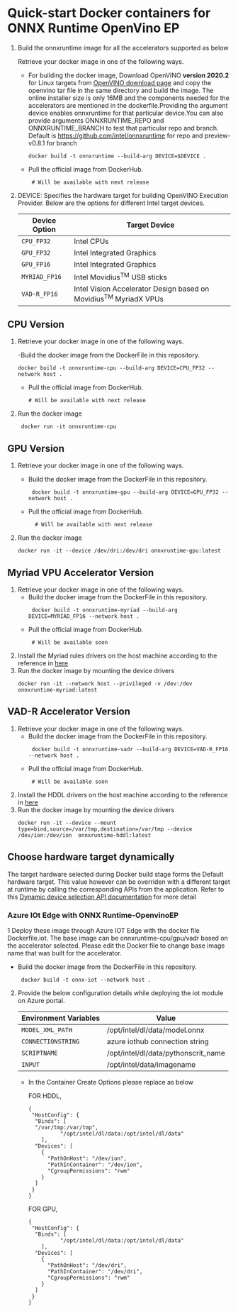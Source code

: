 # Quick-start Docker containers for ONNX Runtime OpenVino EP
1. Build the onnxruntime image for all the accelerators supported as below 

   Retrieve your docker image in one of the following ways.

    -  For building the docker image, Download OpenVINO **version 2020.2** for Linux targets from [OpenVINO download page](https://software.intel.com/en-us/openvino-toolkit) and copy the openvino tar file in the same directory and build the image. The online installer size is only 16MB and the components needed for the accelerators are mentioned in the dockerfile.Providing the argument device enables onnxruntime for that particular device.You can also provide arguments ONNXRUNTIME_REPO and ONNXRUNTIME_BRANCH to test that particular repo and branch. Default is https://github.com/intel/onnxruntime for repo and preview-v0.8.1 for branch
       ```
       docker build -t onnxruntime --build-arg DEVICE=$DEVICE .
       ```
    - Pull the official image from DockerHub.
       ```
     	# Will be available with next release
       ```   

2. DEVICE: Specifies the hardware target for building OpenVINO Execution Provider. Below are the options for different Intel target devices.

	| Device Option | Target Device |
	| --------- | -------- |
	| <code>CPU_FP32</code> | Intel<sup></sup> CPUs |
	| <code>GPU_FP32</code> |Intel<sup></sup> Integrated Graphics |
	| <code>GPU_FP16</code> | Intel<sup></sup> Integrated Graphics |
	| <code>MYRIAD_FP16</code> | Intel<sup></sup> Movidius<sup>TM</sup> USB sticks |
	| <code>VAD-R_FP16</code> | Intel<sup></sup> Vision Accelerator Design based on Movidius<sup>TM</sup> MyriadX VPUs |

## CPU Version 

1. Retrieve your docker image in one of the following ways.

   -Build the docker image from the DockerFile in this repository. 
     
     ```
     docker build -t onnxruntime-cpu --build-arg DEVICE=CPU_FP32 --network host .
     ```
   - Pull the official image from DockerHub.
     ```
     # Will be available with next release
     ```
2. Run the docker image
    ```
     docker run -it onnxruntime-cpu
    ```

## GPU Version

1. Retrieve your docker image in one of the following ways. 
   - Build the docker image from the DockerFile in this repository.
     ``` 
      docker build -t onnxruntime-gpu --build-arg DEVICE=GPU_FP32 --network host . 
     ```
   - Pull the official image from DockerHub.
     ```
       # Will be available with next release
     ```

2. Run the docker image
    ```
    docker run -it --device /dev/dri:/dev/dri onnxruntime-gpu:latest
    ```
## Myriad VPU Accelerator Version 

1. Retrieve your docker image in one of the following ways. 
   - Build the docker image from the DockerFile in this repository.
     ``` 
      docker build -t onnxruntime-myriad --build-arg DEVICE=MYRIAD_FP16 --network host . 
     ```
   - Pull the official image from DockerHub.
     ```
      # Will be available soon
     ```
2. Install the Myriad rules drivers on the host machine according to the reference in [here](https://docs.openvinotoolkit.org/latest/_docs_install_guides_installing_openvino_linux.html#additional-NCS-steps)
3. Run the docker image by mounting the device drivers
    ```
    docker run -it --network host --privileged -v /dev:/dev  onnxruntime-myriad:latest

    ```
## VAD-R Accelerator Version 

1. Retrieve your docker image in one of the following ways. 
   - Build the docker image from the DockerFile in this repository.
     ``` 
      docker build -t onnxruntime-vadr --build-arg DEVICE=VAD-R_FP16 --network host . 
     ```
   - Pull the official image from DockerHub.
     ```
      # Will be available soon
     ```
2. Install the HDDL drivers on the host machine according to the reference in [here](https://docs.openvinotoolkit.org/latest/_docs_install_guides_installing_openvino_linux_ivad_vpu.html)
3. Run the docker image by mounting the device drivers
    ```
    docker run -it --device --mount type=bind,source=/var/tmp,destination=/var/tmp --device /dev/ion:/dev/ion  onnxruntime-hddl:latest

    ```

## Choose hardware target dynamically
The target hardware selected during Docker build stage forms the Default hardware target. This value however can be overriden with a different target at runtime by calling the corresponding APIs from the application. Refer to this [Dynamic device selection API documentation](https://github.com/intel/onnxruntime/blob/openvino-ep-v2/docs/execution_providers/OpenVINO-ExecutionProvider.md#dynamic-device-selection) for more detail

### Azure IOt Edge with ONNX Runtime-OpenvinoEP

1 Deploy these image through Azure IOT Edge with the docker file Dockerfile.iot. The base image can be onnxruntime-cpu/gpu/vadr based on the accelerator selected. Please edit the Docker file to change base image name that was built for the accelerator.

   - Build the docker image from the DockerFile in this repository.
     ``` 
      docker build -t onnx-iot --network host .
     ```
2. Provide the below configuration details while deploying the iot module on Azure portal. 

	|Environment Variables | Value |
	| --------- | -------- |
	| <code>MODEL_XML_PATH</code> | /opt/intel/dl/data/model.onnx |
	| <code>CONNECTIONSTRING</code> |azure iothub connection string |
	| <code>SCRIPTNAME</code> | /opt/intel/dl/data/pythonscrit_name |
	| <code>INPUT</code> | /opt/intel/data/imagename |
	

   - In the Container Create Options please replace as below

     FOR HDDL,
  
      ```
      {
       "HostConfig": {
	    "Binds": [
		"/var/tmp:/var/tmp",
                "/opt/intel/dl/data:/opt/intel/dl/data"
	      ],
	    "Devices": [
	      {
			"PathOnHost": "/dev/ion",
			"PathInContainer": "/dev/ion",
			"CgroupPermissions": "rwm"
	      }
	    ]
	   }
	 }
       ```
      FOR GPU,
  
      ```
      {
       "HostConfig": {
	    "Binds": [
             	"/opt/intel/dl/data:/opt/intel/dl/data"
	      ],
	    "Devices": [
	      {
			"PathOnHost": "/dev/dri",
			"PathInContainer": "/dev/dri",
			"CgroupPermissions": "rwm"
	      }
	    ]
	   }
	 }
       ```
	

